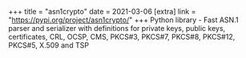 +++
title = "asn1crypto"
date = 2021-03-06
[extra]
link = "https://pypi.org/project/asn1crypto/"
+++
Python library - Fast ASN.1 parser and serializer with definitions for private keys, public keys, certificates, CRL, OCSP, CMS, PKCS#3, PKCS#7, PKCS#8, PKCS#12, PKCS#5, X.509 and TSP

